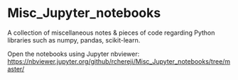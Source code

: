 # Misc_Jupyter_notebooks
A collection of miscellaneous notes &amp; pieces of code regarding Python libraries such as numpy, pandas, scikit-learn.

Open the notebooks using Jupyter nbviewer:  
https://nbviewer.jupyter.org/github/rchereji/Misc_Jupyter_notebooks/tree/master/
